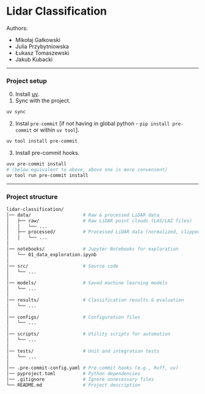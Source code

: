 # Lidar Classification

Authors:
- Mikołaj Gałkowski
- Julia Przybytniowska
- Łukasz Tomaszewski
- Jakub Kubacki

----------------------
 
### Project setup

0. Install [uv](https://docs.astral.sh/uv/).
1. Sync with the project.

```bash
uv sync
```
2. Instal `pre-commit` [if not having in global python - `pip install pre-commit` or within `uv tool`].

```bash
uv tool install pre-commit
```

3. Install pre-commit hooks.

```bash
uvx pre-commit install
# (below equivalent to above, above one is more convenient)
uv tool run pre-commit install

```

----------------------

### Project structure

```bash
lidar-classification/
│── data/                   # Raw & processed LiDAR data
│   ├── raw/                # Raw LiDAR point clouds (LAS/LAZ files)
│   │   └── ... 
│   ├── processed/          # Processed LiDAR data (normalized, clipped, etc.)
│   │   └── ...
│
│── notebooks/              # Jupyter Notebooks for exploration
│   └── 01_data_exploration.ipynb
│
│── src/                    # Source code
│   └── ... 
│
│── models/                 # Saved machine learning models
│   └── ... 
│
│── results/                # Classification results & evaluation
│   └── ... 
│
│── configs/                # Configuration files
│   └── ... 
│
│── scripts/                # Utility scripts for automation
│   └── ... 
│
│── tests/                  # Unit and integration tests
│   └── ...
│
│── .pre-commit-config.yaml # Pre-commit hooks (e.g., Ruff, uv)
│── pyproject.toml          # Python dependencies 
│── .gitignore              # Ignore unnecessary files
└── README.md               # Project description
```